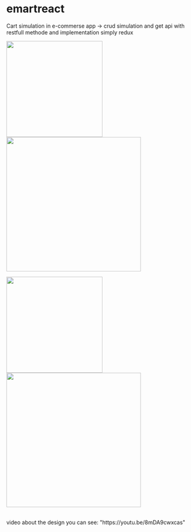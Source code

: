 # emartreact
Cart simulation in e-commerse app -> crud simulation and get api with restfull methode and implementation simply redux 

<img src="https://img.youtube.com/vi/8mDA9cwxcas/0.jpg" width="250" height="250">       <img src="https://img.youtube.com/vi/8mDA9cwxcas/1.jpg" width="350" height="350">

<img src="https://img.youtube.com/vi/8mDA9cwxcas/3.jpg" width="250" height="250">       <img src="https://img.youtube.com/vi/8mDA9cwxcas/2.jpg" width="350" height="350"> 

<br>
video about the design you can see: "https://youtu.be/8mDA9cwxcas"
